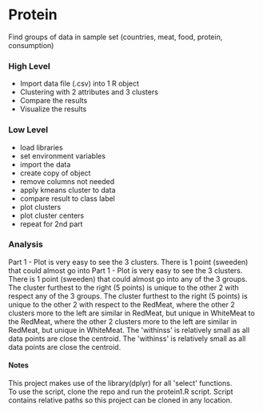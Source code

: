 # Protein

Find groups of data in sample set (countries, meat, food, protein, consumption)

### High Level
* Import data file (.csv) into 1 R object
* Clustering with 2 attributes and 3 clusters
* Compare the results
* Visualize the results

### Low Level
* load libraries
* set environment variables
* import the data
* create copy of object
* remove columns not needed
* apply kmeans cluster to data
* compare result to class label
* plot clusters
* plot cluster centers
* repeat for 2nd part

### Analysis
Part 1 - Plot is very easy to see the 3 clusters.  There is 1 point (sweeden) that could almost go into	Part 1 - Plot is very easy to see the 3 clusters.  There is 1 point (sweeden) that could almost go into
any of the 3 groups.  The cluster furthest to the right (5 points) is unique to the other 2 with respect	any of the 3 groups.  The cluster furthest to the right (5 points) is unique to the other 2 with respect
to the RedMeat, where the other 2 clusters more to the left are similar in RedMeat, but unique in WhiteMeat	to the RedMeat, where the other 2 clusters more to the left are similar in RedMeat, but unique in WhiteMeat.
The 'withinss' is relatively small as all data points are close the centroid.	The 'withinss' is relatively small as all data points are close the centroid.

#### Notes
This project makes use of the library(dplyr) for all 'select' functions.  
To use the script, clone the repo and run the protein1.R script.  Script contains relative paths so this project can be cloned in any location.
